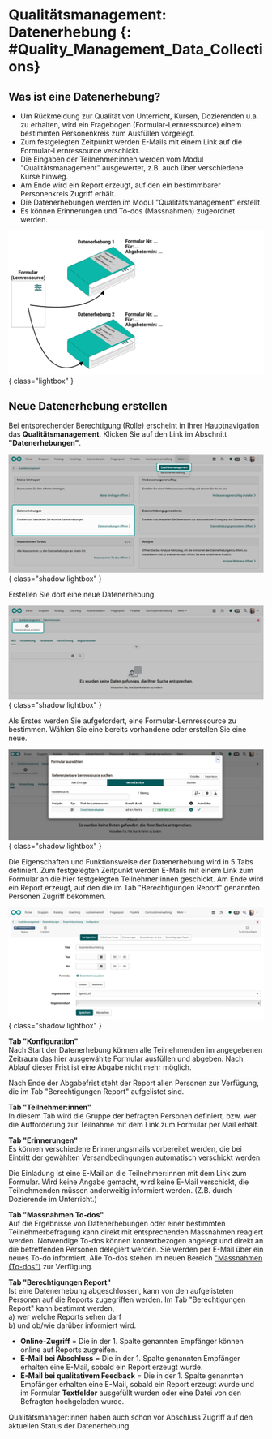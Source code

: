 # Qualitätsmanagement: Datenerhebung {: #Quality_Management_Data_Collections}


## Was ist eine Datenerhebung? 

* Um Rückmeldung zur Qualität von Unterricht, Kursen, Dozierenden u.a. zu erhalten, wird ein Fragebogen (Formular-Lernressource) einem bestimmten Personenkreis zum Ausfüllen vorgelegt.  
* Zum festgelegten Zeitpunkt werden E-Mails mit einem Link auf die Formular-Lernressource verschickt.
* Die Eingaben der Teilnehmer:innen werden vom Modul "Qualitätsmanagement" ausgewertet, z.B. auch über verschiedene Kurse hinweg.
* Am Ende wird ein Report erzeugt, auf den ein bestimmbarer Personenkreis Zugriff erhält.
* Die Datenerhebungen werden im Modul "Qualitätsmanagement" erstellt.
* Es können Erinnerungen und To-dos (Massnahmen) zugeordnet werden.

![quality_management_scheme_data_collection_v1_de.png](assets/quality_management_scheme_data_collection_v1_de.png){ class="lightbox" }


## Neue Datenerhebung erstellen

Bei entsprechender Berechtigung (Rolle) erscheint in Ihrer Hauptnavigation das **Qualitätsmanagement**. Klicken Sie auf den Link im Abschnitt **"Datenerhebungen"**.

![quality_management_data_collection_v1_de.png](assets/quality_management_data_collection_v1_de.png){ class="shadow lightbox" }

Erstellen Sie dort eine neue Datenerhebung.

![quality_management_data_collection_create_v1_de.png](assets/quality_management_data_collection_create_v1_de.png){ class="shadow lightbox" }

Als Erstes werden Sie aufgefordert, eine Formular-Lernressource zu bestimmen.
Wählen Sie eine bereits vorhandene oder erstellen Sie eine neue.

![quality_management_data_collection_select_form_v1_de.png](assets/quality_management_data_collection_select_form_v1_de.png){ class="shadow lightbox" }

Die Eigenschaften und Funktionsweise der Datenerhebung wird in 5 Tabs definiert. Zum festgelegten Zeitpunkt werden E-Mails mit einem Link zum Formular an die hier festgelegten Teilnehmer:innen geschickt. Am Ende wird ein Report erzeugt, auf den die im Tab "Berechtigungen Report" genannten Personen Zugriff bekommen.

![quality_management_data_collection_config_v1_de.png](assets/quality_management_data_collection_config_v1_de.png){ class="shadow lightbox" }



**Tab "Konfiguration"**<br>
Nach Start der Datenerhebung können alle Teilnehmenden im angegebenen Zeitraum das hier ausgewählte Formular ausfüllen und abgeben. Nach Ablauf dieser Frist ist eine Abgabe nicht mehr möglich. 

Nach Ende der Abgabefrist steht der Report allen Personen zur Verfügung, die im Tab "Berechtigungen Report" aufgelistet sind.


**Tab "Teilnehmer:innen"**<br>
In diesem Tab wird die Gruppe der befragten Personen definiert, bzw. wer die Aufforderung zur Teilnahme mit dem Link zum Formular per Mail erhält.

**Tab "Erinnerungen"**<br>
Es können verschiedene Erinnerungsmails vorbereitet werden, die bei Eintritt der gewählten Versandbedingungen automatisch verschickt werden.

Die Einladung ist eine E-Mail an die Teilnehmer:innen mit dem Link zum Formular. Wird keine Angabe gemacht, wird keine E-Mail verschickt, die Teilnehmenden müssen anderweitig informiert werden. (Z.B. durch Dozierende im Unterricht.)

**Tab "Massnahmen To-dos"**<br>
Auf die Ergebnisse von Datenerhebungen oder einer bestimmten Teilnehmerbefragung kann direkt mit entsprechenden Massnahmen reagiert werden. Notwendige To-dos können kontextbezogen angelegt und direkt an die betreffenden Personen delegiert werden. Sie werden per E-Mail über ein neues To-do informiert. Alle To-dos stehen im neuen Bereich ["Massnahmen (To-dos")](Quality_Management_To-dos.de.md) zur Verfügung.

**Tab "Berechtigungen Report"**<br>
Ist eine Datenerhebung abgeschlossen, kann von den aufgelisteten Personen auf die Reports zugegriffen werden. 
Im Tab "Berechtigungen Report" kann bestimmt werden,<br>
a) wer welche Reports sehen darf<br>
b) und ob/wie darüber informiert wird.

* **Online-Zugriff** = Die in der 1. Spalte genannten Empfänger können online auf Reports zugreifen.
* **E-Mail bei Abschluss** = Die in der 1. Spalte genannten Empfänger erhalten eine E-Mail, sobald ein Report erzeugt wurde.
* **E-Mail bei qualitativem Feedback** = Die in der 1. Spalte genannten Empfänger erhalten eine E-Mail, sobald ein Report erzeugt wurde und im Formular **Textfelder** ausgefüllt wurden oder eine Datei von den Befragten hochgeladen wurde.

Qualitätsmanager:innen haben auch schon vor Abschluss Zugriff auf den aktuellen Status der Datenerhebung.
